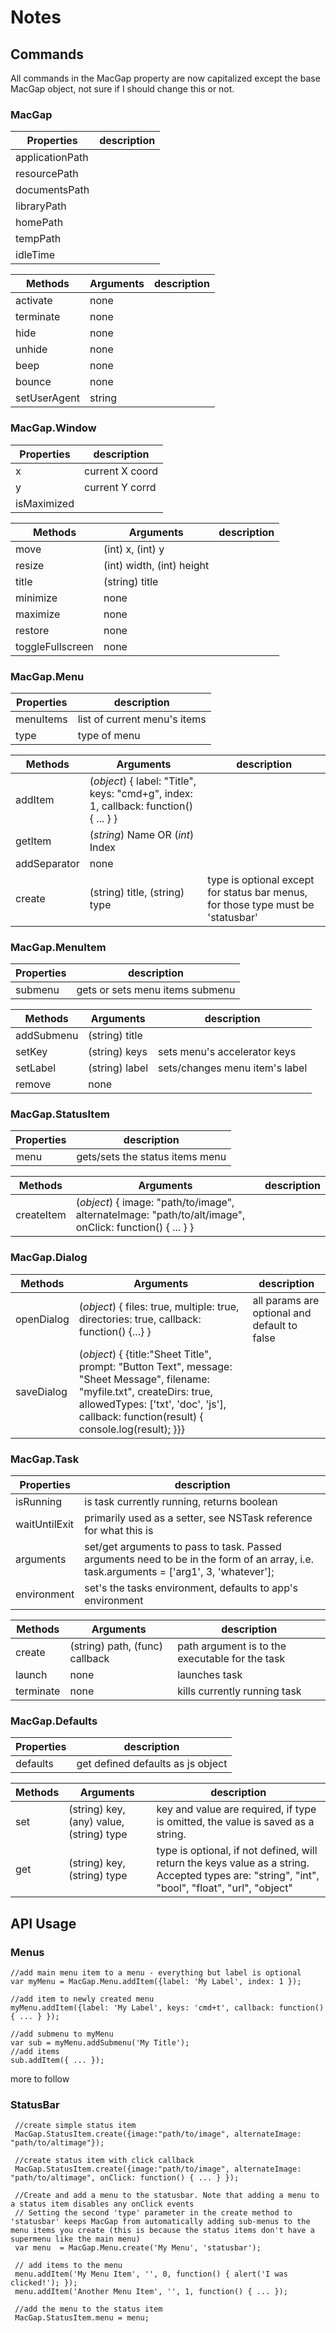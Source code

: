 

# Notes



## Commands

All commands in the MacGap property are now capitalized except the base MacGap object, not sure if I should change this or not.


### MacGap

Properties | description
---------- | -----------
applicationPath |
resourcePath |
documentsPath |
libraryPath |
homePath |
tempPath |
idleTime |



Methods  | Arguments | description
-------- | --------- | ------------
activate | none |
terminate | none |
hide | none |
unhide | none |
beep | none |
bounce | none |
setUserAgent | string |


### MacGap.Window

Properties | description
---------- | -----------
x | current X coord
y | current Y corrd
isMaximized | 


Methods  | Arguments | description
-------- | --------- | ------------
move | (int) x, (int) y |
resize | (int) width, (int) height |
title | (string) title |
minimize | none |
maximize | none |
restore  | none |
toggleFullscreen | none |


### MacGap.Menu

Properties | description
---------- | -----------
menuItems | list of current menu's items
type | type of menu


Methods  | Arguments | description
-------- | --------- | ------------
addItem | (*object*) { label: "Title", keys: "cmd+g", index: 1, callback: function() { ... } } |
getItem | (*string*) Name OR (*int*) Index | 
addSeparator | none |
create | (string) title, (string) type | type is optional except for status bar menus, for those type must be 'statusbar'   



### MacGap.MenuItem

Properties | description
---------- | -----------
submenu | gets or sets menu items submenu



Methods  | Arguments | description
-------- | --------- | ------------
addSubmenu | (string) title | 
setKey | (string) keys | sets menu's accelerator keys
setLabel | (string) label | sets/changes menu item's label
remove | none |




### MacGap.StatusItem

Properties | description
---------- | -----------
menu | gets/sets the status items menu


Methods  | Arguments | description
-------- | --------- | ------------
createItem | (*object*) { image: "path/to/image", alternateImage: "path/to/alt/image", onClick: function() { ... } } |




### MacGap.Dialog

Methods  | Arguments | description
-------- | --------- | ------------
openDialog | (*object*) { files: true, multiple: true, directories: true, callback: function() {...} } | all params are optional and default to false
saveDialog | (*object*) { {title:"Sheet Title", prompt: "Button Text", message: "Sheet Message", filename: "myfile.txt", createDirs: true, allowedTypes: ['txt', 'doc', 'js'], callback: function(result) { console.log(result); }}} |

### MacGap.Task

Properties | description
---------- | -----------
isRunning | is task currently running, returns boolean
waitUntilExit | primarily used as a setter, see NSTask reference for what this is
arguments | set/get arguments to pass to task. Passed arguments need to be in the form of an array, i.e. task.arguments = ['arg1', 3, 'whatever'];
environment | set's the tasks environment, defaults to app's environment


Methods  | Arguments | description
-------- | --------- | ------------
create | (string) path, (func) callback | path argument is to the executable for the task
launch | none | launches task
terminate | none | kills currently running task



### MacGap.Defaults

Properties | description
---------- | -----------
defaults | get defined defaults as js object

Methods  | Arguments | description
-------- | --------- | ------------
set | (string) key, (any) value, (string) type | key and value are required, if type is omitted, the value is saved as a string.
get | (string) key, (string) type | type is optional, if not defined, will return the keys value as a string. Accepted types are: "string", "int", "bool", "float", "url", "object"



## API Usage


### Menus
	//add main menu item to a menu - everything but label is optional
	var myMenu = MacGap.Menu.addItem({label: 'My Label', index: 1 });

	//add item to newly created menu
	myMenu.addItem({label: 'My Label', keys: 'cmd+t', callback: function() { ... } });

	//add submenu to myMenu
	var sub = myMenu.addSubmenu('My Title');
    //add items
    sub.addItem({ ... });

    
more to follow
	

### StatusBar

	 //create simple status item
     MacGap.StatusItem.create({image:"path/to/image", alternateImage: "path/to/altimage"});
     
     //create status item with click callback
     MacGap.StatusItem.create({image:"path/to/image", alternateImage: "path/to/altimage", onClick: function() { ... } });

	 //Create and add a menu to the statusbar. Note that adding a menu to a status item disables any onClick events
	 // Setting the second 'type' parameter in the create method to 'statusbar' keeps MacGap from automatically adding sub-menus to the menu items you create (this is because the status items don't have a supermenu like the main menu)
	 var menu  = MacGap.Menu.create('My Menu', 'statusbar'); 

	 // add items to the menu
	 menu.addItem('My Menu Item', '', 0, function() { alert('I was clicked!'); });
	 menu.addItem('Another Menu Item', '', 1, function() { ... });

	 //add the menu to the status item
	 MacGap.StatusItem.menu = menu;


